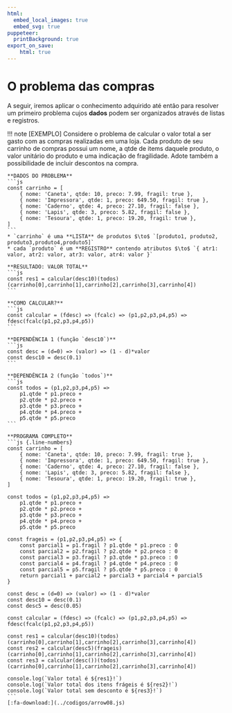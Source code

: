 ```yaml
---
html:
  embed_local_images: true
  embed_svg: true
puppeteer: 
  printBackground: true
export_on_save:
    html: true
---
```

<!-- 13 -->

# O problema das compras

A seguir, iremos aplicar o conhecimento adquirido até então para resolver um primeiro problema cujos **dados** podem ser organizados através de listas e registros.

!!! note [EXEMPLO] Considere o problema de calcular o valor total a ser gasto com as compras realizadas em uma loja. Cada produto de seu carrinho de compras possui um nome, a qtde de items daquele produto, o valor unitário do produto e uma indicação de fragilidade. Adote também a possibilidade de incluir descontos na compra.

    **DADOS DO PROBLEMA**
    ```js
    const carrinho = [
        { nome: 'Caneta', qtde: 10, preco: 7.99, fragil: true },
        { nome: 'Impressora', qtde: 1, preco: 649.50, fragil: true },
        { nome: 'Caderno', qtde: 4, preco: 27.10, fragil: false },
        { nome: 'Lapis', qtde: 3, preco: 5.82, fragil: false },
        { nome: 'Tesoura', qtde: 1, preco: 19.20, fragil: true },
    ]
    ```
    * `carrinho` é uma **LISTA** de produtos $\to$ `[produto1, produto2, produto3,produto4,produto5]`
    * cada `produto` é um **REGISTRO** contendo atributos $\to$ `{ atr1: valor, atr2: valor, atr3: valor, atr4: valor }`

    **RESULTADO: VALOR TOTAL**
    ```js
    const res1 = calcular(desc10)(todos)(carrinho[0],carrinho[1],carrinho[2],carrinho[3],carrinho[4])
    ```

    **COMO CALCULAR?**
    ```js
    const calcular = (fdesc) => (fcalc) => (p1,p2,p3,p4,p5) => fdesc(fcalc(p1,p2,p3,p4,p5))
    ```

    **DEPENDÊNCIA 1 (função `desc10`)**
    ```js
    const desc = (d=0) => (valor) => (1 - d)*valor
    const desc10 = desc(0.1)
    ```

    **DEPENDÊNCIA 2 (função `todos`)**
    ```js
    const todos = (p1,p2,p3,p4,p5) => 
        p1.qtde * p1.preco +
        p2.qtde * p2.preco +
        p3.qtde * p3.preco +
        p4.qtde * p4.preco +
        p5.qtde * p5.preco
    ```

    **PROGRAMA COMPLETO**
    ```js {.line-numbers}
    const carrinho = [
        { nome: 'Caneta', qtde: 10, preco: 7.99, fragil: true },
        { nome: 'Impressora', qtde: 1, preco: 649.50, fragil: true },
        { nome: 'Caderno', qtde: 4, preco: 27.10, fragil: false },
        { nome: 'Lapis', qtde: 3, preco: 5.82, fragil: false },
        { nome: 'Tesoura', qtde: 1, preco: 19.20, fragil: true },
    ]

    const todos = (p1,p2,p3,p4,p5) => 
        p1.qtde * p1.preco +
        p2.qtde * p2.preco +
        p3.qtde * p3.preco +
        p4.qtde * p4.preco +
        p5.qtde * p5.preco

    const frageis = (p1,p2,p3,p4,p5) => {
        const parcial1 = p1.fragil ? p1.qtde * p1.preco : 0
        const parcial2 = p2.fragil ? p2.qtde * p2.preco : 0
        const parcial3 = p3.fragil ? p3.qtde * p3.preco : 0
        const parcial4 = p4.fragil ? p4.qtde * p4.preco : 0
        const parcial5 = p5.fragil ? p5.qtde * p5.preco : 0
        return parcial1 + parcial2 + parcial3 + parcial4 + parcial5
    }

    const desc = (d=0) => (valor) => (1 - d)*valor
    const desc10 = desc(0.1)
    const desc5 = desc(0.05)

    const calcular = (fdesc) => (fcalc) => (p1,p2,p3,p4,p5) => fdesc(fcalc(p1,p2,p3,p4,p5))

    const res1 = calcular(desc10)(todos)(carrinho[0],carrinho[1],carrinho[2],carrinho[3],carrinho[4])
    const res2 = calcular(desc5)(frageis)(carrinho[0],carrinho[1],carrinho[2],carrinho[3],carrinho[4])
    const res3 = calcular(desc())(todos)(carrinho[0],carrinho[1],carrinho[2],carrinho[3],carrinho[4])

    console.log(`Valor total é ${res1}!`)
    console.log(`Valor total dos itens frágeis é ${res2}!`)
    console.log(`Valor total sem desconto é ${res3}!`)
    ```
    [:fa-download:](../codigos/arrow08.js)